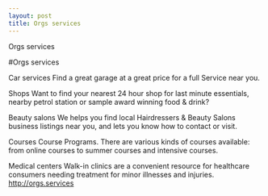```yaml
---
layout: post
title: Orgs services
---
```


Orgs services

#Orgs services

Car services
Find a great garage at a great price for a full Service near you.

Shops
Want to find your nearest 24 hour shop for last minute essentials, nearby petrol station or sample award winning food & drink?

Beauty salons
We helps you find local Hairdressers & Beauty Salons business listings near you, and lets you know how to contact or visit.

Courses
Course Programs. There are various kinds of courses available: from online courses to summer courses and intensive courses.

Medical centers
Walk-in clinics are a convenient resource for healthcare consumers needing treatment for minor illnesses and injuries.
<http://orgs.services>

